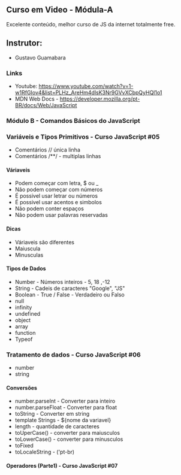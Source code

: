 ## Curso em Video - Módula-A
Excelente conteúdo, melhor  curso de JS  da internet totalmente free.
## Instrutor:
- Gustavo Guamabara
### Links
- Youtube: https://www.youtube.com/watch?v=1-w1RfGIov4&list=PLHz_AreHm4dlsK3Nr9GVvXCbpQyHQl1o1
- MDN Web Docs - https://developer.mozilla.org/pt-BR/docs/Web/JavaScript

### Módulo B - Comandos Básicos do JavaScript
### Variáveis e Tipos Primitivos - Curso JavaScript #05
- Comentários // única linha
- Comentários /**/ - multiplas linhas

#### Váriaveis
- Podem começar com letra, $ ou _
- Não podem começar com números
- É possivel usar letrar ou números
- É possivel usar acentos e simbolos
- Não podem conter espaços
- Não podem usar palavras reservadas

#### Dicas
- Váriaveis são diferentes
- Maiuscula
- Minusculas

#### Tipos de Dados
- Number - Números inteiros - 5, 18 ,-12
- String - Cadeis de caracteres "Google", "JS"
- Boolean - True / False - Verdadeiro ou Falso
- null
- infinity
- undefined
- object
- array
- function
- Typeof

### Tratamento de dados - Curso JavaScript #06
- number
- string

#### Conversões 
- number.parseInt - Converter para inteiro
- number.parseFloat - Converter para float
- toString - Converter em string
- template Strings - ${nome da variavel}
- length - quantidade de caracteres
- toUperCase() - converter para maiusculos
- toLowerCase() - converter para minusculos
- toFixed
- toLocaleString - ('pt-br)

#### Operadores (Parte1) - Curso JavaScript #07








